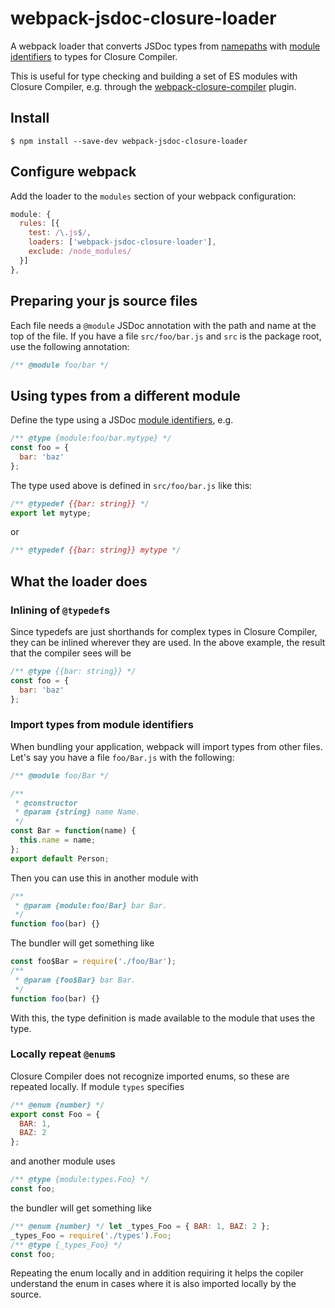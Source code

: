 # webpack-jsdoc-closure-loader

A webpack loader that converts JSDoc types from [namepaths](http://usejsdoc.org/about-namepaths.html) with [module identifiers](http://usejsdoc.org/howto-commonjs-modules.html#module-identifiers) to  types for Closure Compiler.

This is useful for type checking and building a set of ES modules with Closure Compiler, e.g. through  the [webpack-closure-compiler](https://www.npmjs.com/package/webpack-closure-compiler) plugin.


## Install

    $ npm install --save-dev webpack-jsdoc-closure-loader


## Configure webpack

Add the loader to the `modules` section of your webpack configuration:

```js
module: {
  rules: [{
    test: /\.js$/,
    loaders: ['webpack-jsdoc-closure-loader'],
    exclude: /node_modules/
  }]
},
```


## Preparing your js source files

Each file needs a `@module` JSDoc annotation with the path and name at the top of the file. If you have a file `src/foo/bar.js` and `src` is the package root, use the following annotation:

```js
/** @module foo/bar */
```


## Using types from a different module

Define the type using a JSDoc [module identifiers](http://usejsdoc.org/howto-commonjs-modules.html#module-identifiers), e.g.

```js
/** @type {module:foo/bar.mytype} */
const foo = {
  bar: 'baz'
};
```

The type used above is defined in `src/foo/bar.js` like this:

```js
/** @typedef {{bar: string}} */
export let mytype;
```

or

```js
/** @typedef {{bar: string}} mytype */
```


## What the loader does

### Inlining of `@typedef`s

Since typedefs are just shorthands for complex types in Closure Compiler, they can be inlined wherever they are used. In the above example, the result that the compiler sees will be

```js
/** @type {{bar: string}} */
const foo = {
  bar: 'baz'
};
```

### Import types from module identifiers

When bundling your application, webpack will import types from other files. Let's say you have a file `foo/Bar.js` with the following:

```js
/** @module foo/Bar */

/**
 * @constructor
 * @param {string} name Name.
 */
const Bar = function(name) {
  this.name = name;
};
export default Person;
```

Then you can use this in another module with

```js
/**
 * @param {module:foo/Bar} bar Bar.
 */
function foo(bar) {}
```

The bundler will get something like

```js
const foo$Bar = require('./foo/Bar');
/**
 * @param {foo$Bar} bar Bar.
 */
function foo(bar) {}
```

With this, the type definition is made available to the module that uses the type.

### Locally repeat `@enum`s

Closure Compiler does not recognize imported enums, so these are repeated locally. If module `types` specifies

```js
/** @enum {number} */
export const Foo = {
  BAR: 1,
  BAZ: 2
};
```

and another module uses

```js
/** @type {module:types.Foo} */
const foo;
```

the bundler will get something like

```js
/** @enum {number} */ let _types_Foo = { BAR: 1, BAZ: 2 };
_types_Foo = require('./types').Foo;
/** @type {_types_Foo} */
const foo;
```

Repeating the enum locally and in addition requiring it helps the copiler understand the enum in cases where it is also imported locally by the source.
